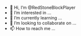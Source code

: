 - 👋 Hi, I’m @RedStoneBlockPlayer
- 👀 I’m interested in ...
- 🌱 I’m currently learning ...
- 💞️ I’m looking to collaborate on ...
- 📫 How to reach me ...

<!---
RedStoneBlockPlayer/RedStoneBlockPlayer is a ✨ special ✨ repository because its `README.md` (this file) appears on your GitHub profile.
You can click the Preview link to take a look at your changes.
--->
